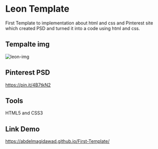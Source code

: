 # Leon Template 
First  Template to  implementation about html and css and Pinterest site which created PSD and turned it into a code using html and css.

## Tempalte img 
<img title="Leon-template" alt="leon-img" src="![image](https://user-images.githubusercontent.com/96316237/227747090-ab1a0660-d825-4d9e-8aca-d498c36b6ca8.png)">

## Pinterest PSD
https://pin.it/4B7tkN2

## Tools
HTML5 and CSS3

## Link Demo
https://abdelmagidawad.github.io/First-Template/

